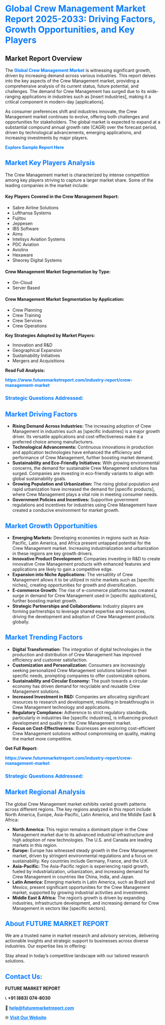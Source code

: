 <h1 style="color: #007BFF;">Global Crew Management Market Report 2025-2033: Driving Factors, Growth Opportunities, and Key Players</h1>

<section id="overview">
<h2>Market Report Overview</h2>
<p>The <a href="https://www.futuremarketreport.com/industry-report/crew-management-market" style="color: #007BFF; text-decoration: none;"><strong>Global Crew Management Market</strong></a> is witnessing significant growth, driven by increasing demand across various industries. This report delves into the key aspects of the Crew Management market, providing a comprehensive analysis of its current status, future potential, and challenges. The demand for Crew Management has surged due to its wide-ranging applications in industries such as [insert industries], making it a critical component in modern-day [applications].</p>
<p>As consumer preferences shift and industries innovate, the Crew Management market continues to evolve, offering both challenges and opportunities for stakeholders. The global market is expected to expand at a substantial compound annual growth rate (CAGR) over the forecast period, driven by technological advancements, emerging applications, and increasing investments by major players.</p>
</section>

<section id="overview">
<p><a href="https://www.futuremarketreport.com/request-sample/reportId=108462" style="color: #007BFF; text-decoration: none;"><strong>Explore Sample Report Here</strong></a></p>
</section>

<section id="key-players">
<h2 style="color: #007BFF;">Market Key Players Analysis</h2>
<p>The Crew Management market is characterized by intense competition among key players striving to capture a larger market share. Some of the leading companies in the market include:</p>
<h4>Key Players Covered in the Crew Management Report:</h4>
<ul><li>Sabre Airline Solutions</li><li>Lufthansa Systems</li><li>Fujitsu</li><li>Jeppesen</li><li>IBS Software</li><li>Aims</li><li>Intelisys Aviation Systems</li><li>PDC Aviation</li><li>Aviolinx</li><li>Hexaware</li><li>Sheorey Digital Systems</li></ul>
<h4>Crew Management Market Segmentation by Type:</h4>
<ul><li>On-Cloud</li><li>Server Based</li></ul>

<h4>Crew Management Market Segmentation by Application:</h4>
<ul><li>Crew Planning</li><li>Crew Training</li><li>Crew Services</li><li>Crew Operations</li></ul>
<p><strong>Key Strategies Adopted by Market Players:</strong></p>
<ul>
<li>Innovation and R&D</li>
<li>Geographical Expansion</li>
<li>Sustainability Initiatives</li>
<li>Mergers and Acquisitions</li>
</ul>
</section>

<section>
<p><strong>Read Full Analysis: </strong></p><a href="https://www.futuremarketreport.com/industry-report/crew-management-market" style="color: #007BFF; text-decoration: none;"><strong>https://www.futuremarketreport.com/industry-report/crew-management-market</strong></a>
<h3 style="color: #007BFF;">Strategic Questions Addressed:</h3>
</section>

<section id="driving-factors">
<h2 style="color: #007BFF;">Market Driving Factors</h2>
<ul>
<li><strong>Rising Demand Across Industries:</strong> The increasing adoption of Crew Management in industries such as [specific industries] is a major growth driver. Its versatile applications and cost-effectiveness make it a preferred choice among manufacturers.</li>
<li><strong>Technological Advancements:</strong> Continuous innovations in production and application technologies have enhanced the efficiency and performance of Crew Management, further boosting market demand.</li>
<li><strong>Sustainability and Eco-Friendly Initiatives:</strong> With growing environmental concerns, the demand for sustainable Crew Management solutions has surged. Companies are investing in eco-friendly variants to align with global sustainability goals.</li>
<li><strong>Growing Population and Urbanization:</strong> The rising global population and rapid urbanization have increased the demand for [specific products], where Crew Management plays a vital role in meeting consumer needs.</li>
<li><strong>Government Policies and Incentives:</strong> Supportive government regulations and incentives for industries using Crew Management have created a conducive environment for market growth.</li>
</ul>
</section>

<section id="growth-opportunities">
<h2 style="color: #007BFF;">Market Growth Opportunities</h2>
<ul>
<li><strong>Emerging Markets:</strong> Developing economies in regions such as Asia-Pacific, Latin America, and Africa present untapped potential for the Crew Management market. Increasing industrialization and urbanization in these regions are key growth drivers.</li>
<li><strong>Innovative Product Development:</strong> Companies investing in R&D to create innovative Crew Management products with enhanced features and applications are likely to gain a competitive edge.</li>
<li><strong>Expansion into Niche Applications:</strong> The versatility of Crew Management allows it to be utilized in niche markets such as [specific niches], creating opportunities for growth and diversification.</li>
<li><strong>E-commerce Growth:</strong> The rise of e-commerce platforms has created a surge in demand for Crew Management used in [specific applications], further boosting market growth.</li>
<li><strong>Strategic Partnerships and Collaborations:</strong> Industry players are forming partnerships to leverage shared expertise and resources, driving the development and adoption of Crew Management products globally.</li>
</ul>
</section>

<section id="trending-factors">
<h2 style="color: #007BFF;">Market Trending Factors</h2>
<ul>
<li><strong>Digital Transformation:</strong> The integration of digital technologies in the production and distribution of Crew Management has improved efficiency and customer satisfaction.</li>
<li><strong>Customization and Personalization:</strong> Consumers are increasingly seeking personalized Crew Management solutions tailored to their specific needs, prompting companies to offer customizable options.</li>
<li><strong>Sustainability and Circular Economy:</strong> The push towards a circular economy has driven demand for recyclable and reusable Crew Management solutions.</li>
<li><strong>Increased Investment in R&D:</strong> Companies are allocating significant resources to research and development, resulting in breakthroughs in Crew Management technology and applications.</li>
<li><strong>Regulatory Compliance:</strong> Adherence to strict regulatory standards, particularly in industries like [specific industries], is influencing product development and quality in the Crew Management market.</li>
<li><strong>Focus on Cost-Effectiveness:</strong> Businesses are exploring cost-efficient Crew Management solutions without compromising on quality, making the market more competitive.</li>
</ul>
</section>

<section>
<p><strong>Get Full Report: </strong></p><a href="https://www.futuremarketreport.com/industry-report/crew-management-market" style="color: #007BFF; text-decoration: none;"><strong>https://www.futuremarketreport.com/industry-report/crew-management-market</strong></a>
<h3 style="color: #007BFF;">Strategic Questions Addressed:</h3>
</section>


<section id="regional-analysis">
<h2 style="color: #007BFF;">Market Regional Analysis</h2>
<p>The global Crew Management market exhibits varied growth patterns across different regions. The key regions analyzed in this report include North America, Europe, Asia-Pacific, Latin America, and the Middle East & Africa:</p>
<ul>
<li><strong>North America:</strong> This region remains a dominant player in the Crew Management market due to its advanced industrial infrastructure and high adoption of new technologies. The U.S. and Canada are leading markets in this region.</li>
<li><strong>Europe:</strong> Europe has witnessed steady growth in the Crew Management market, driven by stringent environmental regulations and a focus on sustainability. Key countries include Germany, France, and the U.K.</li>
<li><strong>Asia-Pacific:</strong> The Asia-Pacific region is experiencing rapid growth, fueled by industrialization, urbanization, and increasing demand for Crew Management in countries like China, India, and Japan.</li>
<li><strong>Latin America:</strong> Emerging markets in Latin America, such as Brazil and Mexico, present significant opportunities for the Crew Management market, supported by growing industrial activities and investments.</li>
<li><strong>Middle East & Africa:</strong> The region’s growth is driven by expanding industries, infrastructure development, and increasing demand for Crew Management in sectors like [specific sectors].</li>
</ul>
</section>

<footer>
<h2 style="color: #007BFF;">About FUTURE MARKET REPORT</h2>
<p>We are a trusted name in market research and advisory services, delivering actionable insights and strategic support to businesses across diverse industries. Our expertise lies in offering:</p>

<p>Stay ahead in today’s competitive landscape with our tailored research solutions.</p>

<h2 style="color: #007BFF;">Contact Us:</h2>
<p><strong>FUTURE MARKET REPORT</strong></p>
<p>📞 <strong>+91 (883) 074-8030</strong></p>
<p>📧 <strong><a href="mailto:help@futuremarketreport.com" style="color: #007BFF;">help@futuremarketreport.com</a></strong></p>
<p>🌐 <strong><a href="https://www.futuremarketreport.com/" style="color: #007BFF;">Visit Our Website</a></strong></p>
</footer>